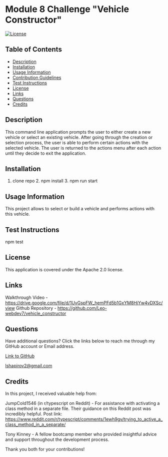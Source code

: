 # Module 8 Challenge "Vehicle Constructor"

[![License](https://img.shields.io/badge/License-Apache_2.0-blue.svg)](https://opensource.org/licenses/Apache-2.0)

## Table of Contents

* [Description](#description)
* [Installation](#installation)
* [Usage Information](#usage-information)
* [Contribution Guidelines](#contribution-guidelines)
* [Test Instructions](#test-instructions)
* [License](#license)
* [Links](#links)
* [Questions](#questions)
* [Credits](#credits)

## Description

This command line application prompts the user to either create a new vehicle or select an existing vehicle. After going through the creation or selection process, the user is able to perform certain actions with the selected vehicle. The user is returned to the actions menu after each action until they decide to exit the application.

## Installation

1. clone repo 2. npm install 3. npm run start

## Usage Information

This project allows to select or build a vehicle and performs actions with this vehicle.

## Test Instructions

npm test

## License

This application is covered under the Apache 2.0 license.

## Links

Walkthrough Video - https://drive.google.com/file/d/1UvGspFW_hemPFd5b1GxYM8HjYw4vDXSc/view
Github Repository - https://github.com/Leo-webdev7/vehicle_constructor

## Questions

Have additional questions? Click the links below to reach me through my GitHub account or Email address.

[Link to GitHub](https://github.com/Leo-webdev7)

<a href="mailto:lshapirov2@gmail.com">lshapirov2@gmail.com</a>

## Credits

In this project, I received valuable help from:

JumpCold1546 (in r/typescript on Reddit) - For assistance with activating a class method in a separate file. Their guidance on this Reddit post was incredibly helpful.
Post link: https://www.reddit.com/r/typescript/comments/1ewh9gv/trying_to_active_a_class_method_in_a_separate/

Tony Kinney - A fellow bootcamp member who provided insightful advice and support throughout the development process.

Thank you both for your contributions!




